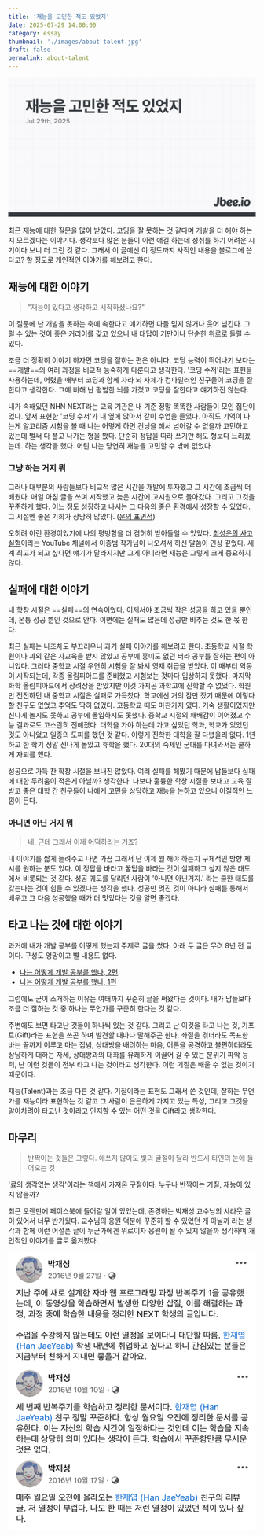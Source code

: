 ```yaml
---
title: '재능을 고민한 적도 있었지'
date: 2025-07-29 14:00:00
category: essay
thumbnail: './images/about-talent.jpg'
draft: false
permalink: about-talent
---
```


![](./images/about-talent.jpg)

최근 재능에 대한 질문을 많이 받았다. 코딩을 잘 못하는 것 같다며 개발을 더 해야 하는지 모르겠다는 이야기다. 생각보다 많은 분들이 이런 얘길 하는데 성취를 하기 어려운 시기이다 보니 더 그런 것 같다. 그래서 이 글에선 이 정도까지 사적인 내용을 블로그에 쓴다고? 할 정도로 개인적인 이야기를 해보려고 한다.

## 재능에 대한 이야기

> "재능이 있다고 생각하고 시작하셨나요?"

이 질문에 난 개발을 못하는 축에 속한다고 얘기하면 다들 믿지 않거나 웃어 넘긴다. 그럴 수 있는 것이 좋은 커리어를 갖고 있으니 내 대답이 기만이나 단순한 위로로 들릴 수 있다.

조금 더 정확히 이야기 하자면 코딩을 잘하는 편은 아니다. 코딩 능력이 뛰어나기 보다는 ==개발==의 여러 과정을 비교적 능숙하게 다룬다고 생각한다. '코딩 수저'라는 표현을 사용하는데, 어렸을 때부터 코딩과 함께 자라 뇌 자체가 컴파일러인 친구들이 코딩을 잘한다고 생각한다. 그에 비해 난 평범한 뇌를 가졌고 코딩을 잘한다고 얘기하진 않는다.

내가 속해있던 NHN NEXT라는 교육 기관은 내 기준 정말 똑똑한 사람들이 모인 집단이었다. 앞서 표현한 '코딩 수저'가 내 옆에 앉아서 같이 수업을 들었다. 아직도 기억이 나는게 알고리즘 시험을 볼 때 나는 어떻게 하면 컨닝을 해서 넘어갈 수 없을까 고민하고 있는데 벌써 다 풀고 나가는 형을 봤다. 단순히 정답을 따라 쓰기만 해도 형보다 느리겠는데. 하는 생각을 했다. 어린 나는 당연히 재능을 고민할 수 밖에 없었다.

### 그냥 하는 거지 뭐
그러나 대부분의 사람들보다 비교적 많은 시간을 개발에 투자했고 그 시간에 조금씩 더 배웠다. 매일 아침 글을 쓰며 시작했고 늦은 시간에 고시원으로 돌아갔다. 그리고 그것을 꾸준하게 했다. 어느 정도 성장하고 나서는 그 다음의 좋은 환경에서 성장할 수 있었다. 그 시절엔 좋은 기회가 상당히 많았다. ([운의 표면적](https://jbee.io/articles/essay/fortune))

오히려 이런 환경이었기에 나의 평벙함을 더 겸허히 받아들일 수 있었다. [최성운의 사고실험](https://www.youtube.com/@think_experiment)이라는 YouTube 채널에서 이종범 작가님이 나오셔서 하신 말씀이 인상 깊었다. 세계 최고가 되고 싶다면 얘기가 달라지지만 그게 아니라면 재능은 그렇게 크게 중요하지 않다.

## 실패에 대한 이야기
내 학창 시절은 ==실패==의 연속이었다. 이제서야 조금씩 작은 성공을 하고 있을 뿐인데, 온통 성공 뿐인 것으로 안다. 이면에는 실패도 많은데 성공만 비추는 것도 한 몫 한다.

최근 실패는 나조차도 부끄러우니 과거 실패 이야기를 해보려고 한다. 초등학교 시절 학원이나 과외 같은 사교육을 받지 않았고 공부에 흥미도 없던 터라 공부를 잘하는 편이 아니었다. 그러다 중학교 시절 우연히 시험을 잘 봐서 영재 취급을 받았다. 이 때부터 악몽이 시작되는데, 각종 올림피아드를 준비했고 시험보는 것마다 입상하지 못했다. 마지막 화학 올림피아드에서 장려상을 받았지만 이것 가지곤 과학고에 진학할 수 없었다. 학원만 전전하던 내 중학교 시절은 실패로 가득찼다. 학교에선 거의 잠만 잤기 때문에 이렇다 할 친구도 없었고 추억도 딱히 없었다. 고등학교 때도 마찬가지 였다. 기숙 생활이었지만 신나게 놀지도 못하고 공부에 몰입하지도 못했다. 중학교 시절의 패배감이 이어졌고 수능 결과로도 고스란히 전해졌다. 대학을 가야 하는데 가고 싶었던 학과, 학교가 있었던 것도 아니었고 일종의 도피를 했던 것 같다. 이렇게 진학한 대학을 잘 다녔을리 없다. 1년하고 한 학기 정말 신나게 놀았고 휴학을 했다. 20대의 숙제인 군대를 다녀와서는 쿨하게 자퇴를 했다.

성공으로 가득 찬 학창 시절을 보내진 않았다. 여러 실패를 해봤기 때문에 남들보다 실패에 대한 두려움이 적은게 아닐까? 생각한다. 나보다 훌륭한 학창 시절을 보내고 교육 잘 받고 좋은 대학 간 친구들이 나에게 고민을 상담하고 재능을 논하고 있으니 이질적인 느낌이 든다.

### 아니면 아닌 거지 뭐

> 네, 근데 그래서 이제 어떡하라는 거죠?

내 이야기를 짧게 들려주고 나면 가끔 그래서 난 이제 뭘 해야 하는지 구체적인 방향 제시를 원하는 분도 있다. 이 정답을 바라고 꿀팁을 바라는 것이 실패하고 싶지 않은 태도에서 비롯되는 것 같다. 성공 궤도를 달리던 사람이 '아니면 아닌거지.' 라는 쿨한 태도를 갖는다는 것이 힘들 수 있겠다는 생각을 했다. 성공만 멋진 것이 아니라 실패를 통해서 배우고 그 다음 성공했을 때가 더 멋있다는 것을 알면 좋겠다.

## 타고 나는 것에 대한 이야기

과거에 내가 개발 공부를 어떻게 했는지 주제로 글을 썼다. 아래 두 글은 무려 8년 전 글이다. 구성도 엉망이고 별 내용도 없다.
- [나는 어떻게 개발 공부를 했나, 2편](https://jbee.io/articles/essay/%EB%82%98%EB%8A%94%20%EC%96%B4%EB%96%BB%EA%B2%8C%20%EA%B0%9C%EB%B0%9C%20%EA%B3%B5%EB%B6%80%EB%A5%BC%20%ED%96%88%EB%82%98,%202%ED%8E%B8)
- [나는 어떻게 개발 공부를 했나, 1편](https://jbee.io/articles/essay/%EB%82%98%EB%8A%94%20%EC%96%B4%EB%96%BB%EA%B2%8C%20%EA%B0%9C%EB%B0%9C%20%EA%B3%B5%EB%B6%80%EB%A5%BC%20%ED%96%88%EB%82%98,%201%ED%8E%B8)

그럼에도 굳이 소개하는 이유는 여태까지 꾸준히 글을 써왔다는 것이다. 내가 남들보다 조금 더 잘하는 것 중 하나는 무언가를 꾸준히 한다는 것 같다.

주변에도 보면 타고난 것들이 하나씩 있는 것 같다. 그리고 난 이것을 타고 나는 것, 기프트(Gift)라는 표현을 쓰곤 하며 발견할 때마다 말해주곤 한다. 좌절을 겪더라도 목표한 바는 끝까지 이루고 마는 집념, 상대방을 배려하는 마음, 어른을 공경하고 불편하더라도 상냥하게 대하는 자세, 상대방과의 대화를 유쾌하게 이끌어 갈 수 있는 분위기 파악 능력, 난 이런 것들이 전부 타고 나는 것이라고 생각한다. 이런 기질은 배울 수 없는 것이기 때문이다.

재능(Talent)과는 조금 다른 것 같다. 기질이라는 표현도 그래서 쓴 것인데, 잘하는 무언가를 재능이라 표현하는 것 같고 그 사람이 은은하게 가지고 있는 특성, 그리고 그것을 알아차려야 타고난 것이라고 인지할 수 있는 어떤 것을 Gift라고 생각한다.

## 마무리

> 반짝이는 것들은 그렇다. 애쓰지 않아도 빛의 굴절이 달라 반드시 타인의 눈에 들어오는 것

'료의 생각없는 생각'이라는 책에서 가져온 구절이다. 누구나 반짝이는 기질, 재능이 있지 않을까?

최근 오랜만에 페이스북에 들어갈 일이 있었는데, 존경하는 박재성 교수님의 샤라웃 글이 있어서 너무 반가웠다. 교수님의 응원 덕분에 꾸준히 할 수 있었던 게 아닐까 라는 생각과 함께 이런 어설픈 글이 누군가에겐 위로이자 응원이 될 수 있지 않을까 생각하며 개인적인 이야기를 글로 옮겨봤다.

![](./images/javajigi.jpg)
